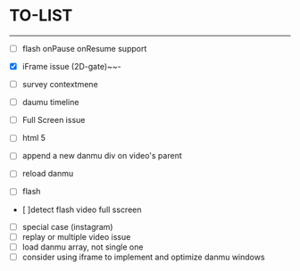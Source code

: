 TO-LIST
=======

---------------

- [ ] flash onPause onResume support
- [X] iFrame issue (2D-gate)~~-
- [ ] survey contextmene
- [ ] daumu timeline
- [ ] Full Screen issue
 - [ ] html 5
  - [ ] append a new danmu div on video's parent
  - [ ] reload danmu
	
- [ ] flash
 - [ ]detect flash video full sscreen
- [ ] special case (instagram)
- [ ] replay or multiple video issue
- [ ] load danmu array, not single one
- [ ] consider using iframe to implement and optimize danmu windows